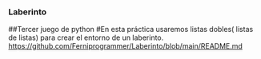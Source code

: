 ### Laberinto
##Tercer juego de python
#En esta práctica usaremos listas dobles( listas de listas) para crear el entorno de un laberinto.
https://github.com/Ferniprogrammer/Laberinto/blob/main/README.md
